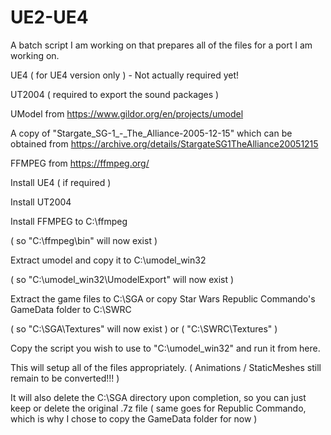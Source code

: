 # UE2-UE4
A batch script I am working on that prepares all of the files for a port I am working on.

UE4 ( for UE4 version only ) - Not actually required yet!

UT2004 ( required to export the sound packages )

UModel from https://www.gildor.org/en/projects/umodel

A copy of "Stargate_SG-1_-_The_Alliance-2005-12-15" which can be obtained from https://archive.org/details/StargateSG1TheAlliance20051215

FFMPEG from https://ffmpeg.org/

Install UE4 ( if required )

Install UT2004

Install FFMPEG to C:\ffmpeg

( so "C:\ffmpeg\bin" will now exist )

Extract umodel and copy it to C:\umodel_win32

( so "C:\umodel_win32\UmodelExport" will now exist )

Extract the game files to C:\SGA or copy Star Wars Republic Commando's GameData folder to C:\SWRC

( so "C:\SGA\Textures" will now exist ) or ( "C:\SWRC\Textures" )

Copy the script you wish to use to "C:\umodel_win32" and run it from here.

This will setup all of the files appropriately. ( Animations / StaticMeshes still remain to be converted!!! )

It will also delete the C:\SGA directory upon completion, so you can just keep or delete the original .7z file ( same goes for Republic Commando, which is why I chose to copy the GameData folder for now )